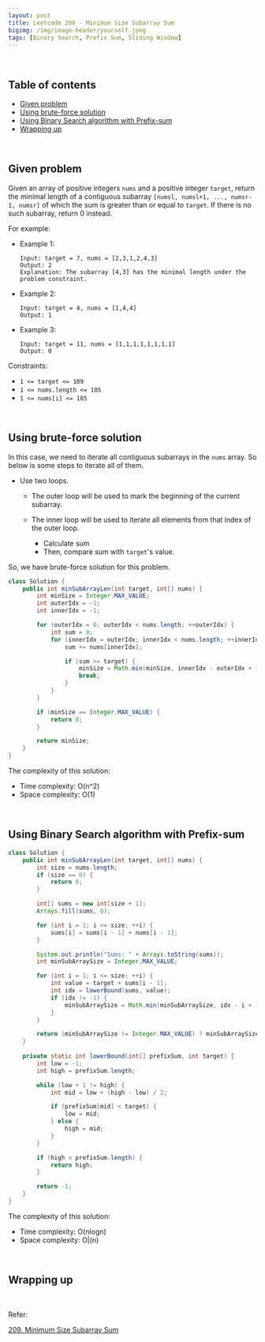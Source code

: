 ```yaml
---
layout: post
title: Leetcode 209 - Minimum Size Subarray Sum
bigimg: /img/image-header/yourself.jpeg
tags: [Binary Search, Prefix Sum, Sliding Window]
---
```





<br>

## Table of contents
- [Given problem](#given-problem)
- [Using brute-force solution](#using-brute-force-solution)
- [Using Binary Search algorithm with Prefix-sum](#using-binary-search-algorithm-with-prefix-sum)
- [Wrapping up](#wrapping-up)


<br>

## Given problem

Given an array of positive integers `nums` and a positive integer `target`, return the minimal length of a contiguous subarray `[numsl, numsl+1, ..., numsr-1, numsr]` of which the sum is greater than or equal to `target`. If there is no such subarray, return 0 instead.

For example:
- Example 1:

    ```
    Input: target = 7, nums = [2,3,1,2,4,3]
    Output: 2
    Explanation: The subarray [4,3] has the minimal length under the problem constraint.
    ```

- Example 2:

    ```
    Input: target = 4, nums = [1,4,4]
    Output: 1
    ```

- Example 3:

    ```
    Input: target = 11, nums = [1,1,1,1,1,1,1,1]
    Output: 0
    ```

Constraints:
- `1 <= target <= 109`
- `1 <= nums.length <= 105`
- `1 <= nums[i] <= 105`


<br>

## Using brute-force solution

In this case, we need to iterate all contiguous subarrays in the `nums` array. So below is some steps to iterate all of them.
- Use two loops.

    - The outer loop will be used to mark the beginning of the current subarray.
    - The inner loop will be used to iterate all elements from that index of the outer loop.

        - Calculate sum
        - Then, compare sum with `target`'s value.

So, we have brute-force solution for this problem.

```java
class Solution {
    public int minSubArrayLen(int target, int[] nums) {
        int minSize = Integer.MAX_VALUE;
        int outerIdx = -1;
        int innerIdx = -1;

        for (outerIdx = 0; outerIdx < nums.length; ++outerIdx) {
            int sum = 0;
            for (innerIdx = outerIdx; innerIdx < nums.length; ++innerIdx) {
                sum += nums[innerIdx];

                if (sum >= target) {
                    minSize = Math.min(minSize, innerIdx - outerIdx + 1);
                    break;
                }
            }
        }

        if (minSize == Integer.MAX_VALUE) {
            return 0;
        }

        return minSize;
    }
}
```

The complexity of this solution:
- Time complexity: O(n^2)
- Space complexity: O(1)


<br>

## Using Binary Search algorithm with Prefix-sum


```java
class Solution {
    public int minSubArrayLen(int target, int[] nums) {
        int size = nums.length;
        if (size == 0) {
            return 0;
        }

        int[] sums = new int[size + 1];
        Arrays.fill(sums, 0);

        for (int i = 1; i <= size; ++i) {
            sums[i] = sums[i - 1] + nums[i - 1];
        }

        System.out.println("Sums: " + Arrays.toString(sums));
        int minSubArraySize = Integer.MAX_VALUE;

        for (int i = 1; i <= size; ++i) {
            int value = target + sums[i - 1];
            int idx = lowerBound(sums, value);
            if (idx != -1) {
                minSubArraySize = Math.min(minSubArraySize, idx - i + 1);
            }
        }

        return (minSubArraySize != Integer.MAX_VALUE) ? minSubArraySize : 0;   
    }
    
    private static int lowerBound(int[] prefixSum, int target) {
        int low = -1;
        int high = prefixSum.length;

        while (low + 1 != high) {
            int mid = low + (high - low) / 2;

            if (prefixSum[mid] < target) {
                low = mid;
            } else {
                high = mid;
            }
        }

        if (high < prefixSum.length) {
            return high;
        }

        return -1;
    }
}
```

The complexity of this solution:
- Time complexity: O(nlogn)
- Space complexity: O|(n)


<br>

## Wrapping up




<br>

Refer:

[209. Minimum Size Subarray Sum](https://leetcode.com/problems/minimum-size-subarray-sum/)